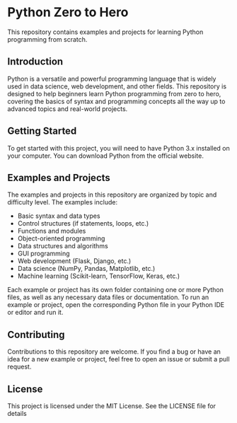 # Python Zero to Hero

This repository contains examples and projects for learning Python programming from scratch.

## Introduction

Python is a versatile and powerful programming language that is widely used in data science, web development, and other fields. This repository is designed to help beginners learn Python programming from zero to hero, covering the basics of syntax and programming concepts all the way up to advanced topics and real-world projects.

## Getting Started

To get started with this project, you will need to have Python 3.x installed on your computer. You can download Python from the official website.

## Examples and Projects

The examples and projects in this repository are organized by topic and difficulty level. The examples include:

- Basic syntax and data types
- Control structures (if statements, loops, etc.)
- Functions and modules
- Object-oriented programming
- Data structures and algorithms
- GUI programming
- Web development (Flask, Django, etc.)
- Data science (NumPy, Pandas, Matplotlib, etc.)
- Machine learning (Scikit-learn, TensorFlow, Keras, etc.)

Each example or project has its own folder containing one or more Python files, as well as any necessary data files or documentation. To run an example or project, open the corresponding Python file in your Python IDE or editor and run it.

## Contributing

Contributions to this repository are welcome. If you find a bug or have an idea for a new example or project, feel free to open an issue or submit a pull request.

## License

This project is licensed under the MIT License. See the LICENSE file for details




